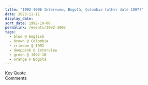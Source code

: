 ```yaml
---
title: "1992-1006 Interview, Bogotá, Colombia (other date 1007)"
date: 2023-11-11
display_date: 
sort_date: 1992-10-06
permalink: /events/1992-1006
tags:
  - blue @ English
  - brown @ Colombia
  - crimson @ 1992
  - deeppink @ Interview
  - green @ 1992-10
  - orange @ Bogotá
---
```


<wave-list>
  <list-title color="green" width="75">Key Quote</list-title>
  <list-item color="BlanchedAlmond"  width="200"></list-item>
  <list-item color="Lavender"></list-item>
  <list-item color="BlanchedAlmond"></list-item>
</wave-list>

<br>

<wave-list>
  <list-title color="green" width="75">Comments</list-title>
  <list-item color="BlanchedAlmond"  width="200"></list-item>
  <list-item color="Lavender"></list-item>
  <list-item color="BlanchedAlmond"></list-item>
</wave-list>